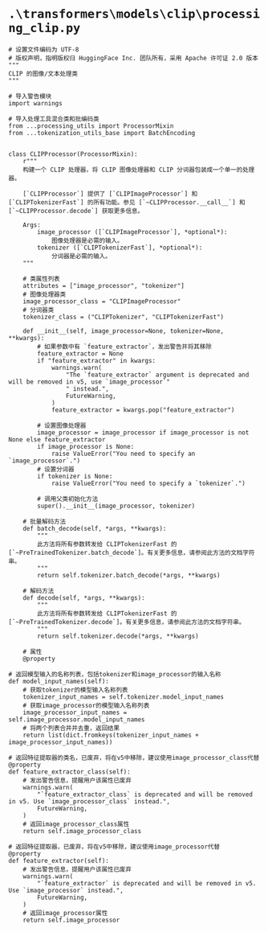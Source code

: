 # `.\transformers\models\clip\processing_clip.py`

```
# 设置文件编码为 UTF-8
# 版权声明，指明版权归 HuggingFace Inc. 团队所有，采用 Apache 许可证 2.0 版本
"""
CLIP 的图像/文本处理类
"""

# 导入警告模块
import warnings

# 导入处理工具混合类和批编码类
from ...processing_utils import ProcessorMixin
from ...tokenization_utils_base import BatchEncoding


class CLIPProcessor(ProcessorMixin):
    r"""
    构建一个 CLIP 处理器，将 CLIP 图像处理器和 CLIP 分词器包装成一个单一的处理器。

    [`CLIPProcessor`] 提供了 [`CLIPImageProcessor`] 和 [`CLIPTokenizerFast`] 的所有功能。参见 [`~CLIPProcessor.__call__`] 和 [`~CLIPProcessor.decode`] 获取更多信息。

    Args:
        image_processor ([`CLIPImageProcessor`], *optional*):
            图像处理器是必需的输入。
        tokenizer ([`CLIPTokenizerFast`], *optional*):
            分词器是必需的输入。
    """

    # 类属性列表
    attributes = ["image_processor", "tokenizer"]
    # 图像处理器类
    image_processor_class = "CLIPImageProcessor"
    # 分词器类
    tokenizer_class = ("CLIPTokenizer", "CLIPTokenizerFast")

    def __init__(self, image_processor=None, tokenizer=None, **kwargs):
        # 如果参数中有 `feature_extractor`，发出警告并将其移除
        feature_extractor = None
        if "feature_extractor" in kwargs:
            warnings.warn(
                "The `feature_extractor` argument is deprecated and will be removed in v5, use `image_processor`"
                " instead.",
                FutureWarning,
            )
            feature_extractor = kwargs.pop("feature_extractor")

        # 设置图像处理器
        image_processor = image_processor if image_processor is not None else feature_extractor
        if image_processor is None:
            raise ValueError("You need to specify an `image_processor`.")
        # 设置分词器
        if tokenizer is None:
            raise ValueError("You need to specify a `tokenizer`.")

        # 调用父类初始化方法
        super().__init__(image_processor, tokenizer)

    # 批量解码方法
    def batch_decode(self, *args, **kwargs):
        """
        此方法将所有参数转发给 CLIPTokenizerFast 的 [`~PreTrainedTokenizer.batch_decode`]。有关更多信息，请参阅此方法的文档字符串。
        """
        return self.tokenizer.batch_decode(*args, **kwargs)

    # 解码方法
    def decode(self, *args, **kwargs):
        """
        此方法将所有参数转发给 CLIPTokenizerFast 的 [`~PreTrainedTokenizer.decode`]。有关更多信息，请参阅此方法的文档字符串。
        """
        return self.tokenizer.decode(*args, **kwargs)

    # 属性
    @property
```  
    # 返回模型输入的名称列表，包括tokenizer和image_processor的输入名称
    def model_input_names(self):
        # 获取tokenizer的模型输入名称列表
        tokenizer_input_names = self.tokenizer.model_input_names
        # 获取image_processor的模型输入名称列表
        image_processor_input_names = self.image_processor.model_input_names
        # 将两个列表合并并去重，返回结果
        return list(dict.fromkeys(tokenizer_input_names + image_processor_input_names))

    # 返回特征提取器的类名，已废弃，将在v5中移除，建议使用image_processor_class代替
    @property
    def feature_extractor_class(self):
        # 发出警告信息，提醒用户该属性已废弃
        warnings.warn(
            "`feature_extractor_class` is deprecated and will be removed in v5. Use `image_processor_class` instead.",
            FutureWarning,
        )
        # 返回image_processor_class属性
        return self.image_processor_class

    # 返回特征提取器，已废弃，将在v5中移除，建议使用image_processor代替
    @property
    def feature_extractor(self):
        # 发出警告信息，提醒用户该属性已废弃
        warnings.warn(
            "`feature_extractor` is deprecated and will be removed in v5. Use `image_processor` instead.",
            FutureWarning,
        )
        # 返回image_processor属性
        return self.image_processor
```